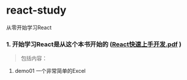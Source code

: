 # react-study
从零开始学习React

### 1. 开始学习React是从这个本书开始的 ([React快速上手开发.pdf](book01.pdf) )

> 包括内容：
1. demo01 一个非常简单的Excel

